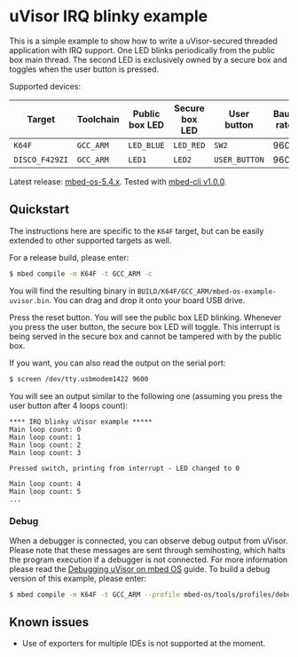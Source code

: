 # uVisor IRQ blinky example

This is a simple example to show how to write a uVisor-secured threaded application with IRQ support. One LED blinks periodically from the public box main thread. The second LED is exclusively owned by a secure box and toggles when the user button is pressed.

Supported devices:

| Target         | Toolchain | Public box LED | Secure box LED | User button   | Baud rate |
|----------------|-----------|----------------|----------------|---------------|-----------|
| `K64F`         | `GCC_ARM` | `LED_BLUE`     | `LED_RED`      | `SW2`         | 9600      |
| `DISCO_F429ZI` | `GCC_ARM` | `LED1`         | `LED2`         | `USER_BUTTON` | 9600      |

Latest release: [mbed-os-5.4.x](https://github.com/ARMmbed/mbed-os-example-uvisor/releases/latest). Tested with [mbed-cli v1.0.0](https://github.com/ARMmbed/mbed-cli/releases/tag/1.0.0).

## Quickstart

The instructions here are specific to the `K64F` target, but can be easily extended to other supported targets as well.

For a release build, please enter:

```bash
$ mbed compile -m K64F -t GCC_ARM -c
```

You will find the resulting binary in `BUILD/K64F/GCC_ARM/mbed-os-example-uvisor.bin`. You can drag and drop it onto your board USB drive.

Press the reset button. You will see the public box LED blinking. Whenever you press the user button, the secure box LED will toggle. This interrupt is being served in the secure box and cannot be tampered with by the public box.

If you want, you can also read the output on the serial port:

```bash
$ screen /dev/tty.usbmodem1422 9600
```

You will see an output similar to the following one (assuming you press the user button after 4 loops count):

```
**** IRQ blinky uVisor example *****
Main loop count: 0
Main loop count: 1
Main loop count: 2
Main loop count: 3

Pressed switch, printing from interrupt - LED changed to 0

Main loop count: 4
Main loop count: 5
...
```

### Debug

When a debugger is connected, you can observe debug output from uVisor. Please note that these messages are sent through semihosting, which halts the program execution if a debugger is not connected. For more information please read the [Debugging uVisor on mbed OS](https://github.com/ARMmbed/uvisor/blob/master/docs/api/DEBUGGING.md) guide. To build a debug version of this example, please enter:

```bash
$ mbed compile -m K64F -t GCC_ARM --profile mbed-os/tools/profiles/debug.json -c
```

## Known issues

- Use of exporters for multiple IDEs is not supported at the moment.

